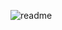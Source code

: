 ![readme](https://github.com/parthdesai24/React-wheather-app-/assets/130673931/3ea22c68-04a3-48cb-81ad-29022b834cd9)
